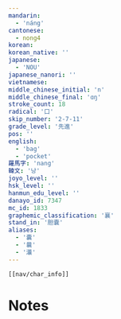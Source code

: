 ```yaml
---
mandarin:
  - 'náng'
cantonese:
  - nong4
korean:
korean_native: ''
japanese:
  - 'NOU'
japanese_nanori: ''
vietnamese:
middle_chinese_initial: 'n'
middle_chinese_final: 'ɑŋ'
stroke_count: 18
radical: '口'
skip_number: '2-7-11'
grade_level: '先進'
pos: ''
english:
  - 'bag'
  - 'pocket'
羅馬字: 'nang'
韓文: '낭'
joyo_level: ''
hsk_level: ''
hanmun_edu_level: ''
danayo_id: 7347
mc_id: 1833
graphemic_classification: '襄'
stand_in: '胆嚢'
aliases:
  - '囊'
  - '曩'
  - '㶞'
---
```

```meta-bind-embed
[[nav/char_info]]
```

# Notes
